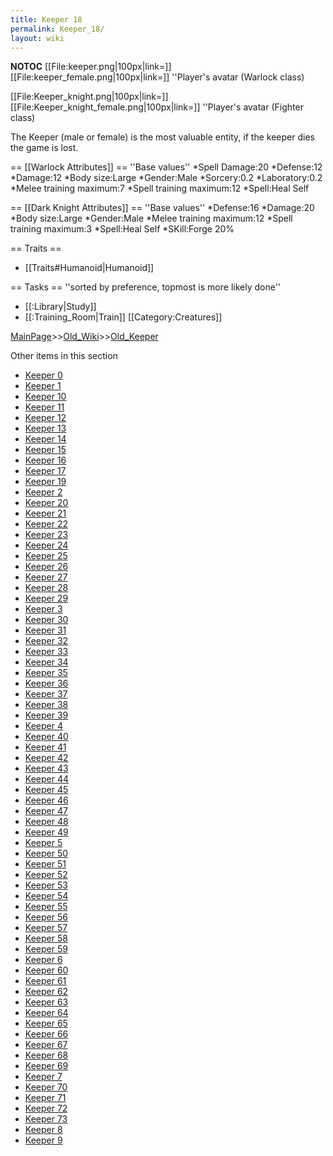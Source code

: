 ```yaml
---
title: Keeper 18
permalink: Keeper_18/
layout: wiki
---
```

__NOTOC__
[[File:keeper.png|100px|link=]][[File:keeper_female.png|100px|link=]] ''Player's avatar (Warlock class)

[[File:Keeper_knight.png|100px|link=]][[File:Keeper_knight_female.png|100px|link=]] ''Player's avatar (Fighter class)

The Keeper (male or female) is the most valuable entity, if the keeper dies the game is lost.

== [[Warlock Attributes]] ==
''Base values''
*Spell Damage:20
*Defense:12
*Damage:12
*Body size:Large
*Gender:Male
*Sorcery:0.2
*Laboratory:0.2
*Melee training maximum:7
*Spell training maximum:12
*Spell:Heal Self

== [[Dark Knight Attributes]] ==
''Base values''
*Defense:16
*Damage:20
*Body size:Large
*Gender:Male
*Melee training maximum:12
*Spell training maximum:3
*Spell:Heal Self
*SKill:Forge 20%

== Traits ==
* [[Traits#Humanoid|Humanoid]]

== Tasks ==
''sorted by preference, topmost is more likely done''
* [[:Library|Study]]
* [[:Training_Room|Train]]
[[Category:Creatures]]

[MainPage](/keeperrl_wiki/ "wikilink")>>[Old_Wiki](/keeperrl_wiki/Old_Wiki "wikilink")>>[Old_Keeper](/keeperrl_wiki/Old_Keeper "wikilink")

Other items in this section
-    [Keeper 0](/keeperrl_wiki/Keeper_0 "wikilink")
-    [Keeper 1](/keeperrl_wiki/Keeper_1 "wikilink")
-    [Keeper 10](/keeperrl_wiki/Keeper_10 "wikilink")
-    [Keeper 11](/keeperrl_wiki/Keeper_11 "wikilink")
-    [Keeper 12](/keeperrl_wiki/Keeper_12 "wikilink")
-    [Keeper 13](/keeperrl_wiki/Keeper_13 "wikilink")
-    [Keeper 14](/keeperrl_wiki/Keeper_14 "wikilink")
-    [Keeper 15](/keeperrl_wiki/Keeper_15 "wikilink")
-    [Keeper 16](/keeperrl_wiki/Keeper_16 "wikilink")
-    [Keeper 17](/keeperrl_wiki/Keeper_17 "wikilink")
-    [Keeper 19](/keeperrl_wiki/Keeper_19 "wikilink")
-    [Keeper 2](/keeperrl_wiki/Keeper_2 "wikilink")
-    [Keeper 20](/keeperrl_wiki/Keeper_20 "wikilink")
-    [Keeper 21](/keeperrl_wiki/Keeper_21 "wikilink")
-    [Keeper 22](/keeperrl_wiki/Keeper_22 "wikilink")
-    [Keeper 23](/keeperrl_wiki/Keeper_23 "wikilink")
-    [Keeper 24](/keeperrl_wiki/Keeper_24 "wikilink")
-    [Keeper 25](/keeperrl_wiki/Keeper_25 "wikilink")
-    [Keeper 26](/keeperrl_wiki/Keeper_26 "wikilink")
-    [Keeper 27](/keeperrl_wiki/Keeper_27 "wikilink")
-    [Keeper 28](/keeperrl_wiki/Keeper_28 "wikilink")
-    [Keeper 29](/keeperrl_wiki/Keeper_29 "wikilink")
-    [Keeper 3](/keeperrl_wiki/Keeper_3 "wikilink")
-    [Keeper 30](/keeperrl_wiki/Keeper_30 "wikilink")
-    [Keeper 31](/keeperrl_wiki/Keeper_31 "wikilink")
-    [Keeper 32](/keeperrl_wiki/Keeper_32 "wikilink")
-    [Keeper 33](/keeperrl_wiki/Keeper_33 "wikilink")
-    [Keeper 34](/keeperrl_wiki/Keeper_34 "wikilink")
-    [Keeper 35](/keeperrl_wiki/Keeper_35 "wikilink")
-    [Keeper 36](/keeperrl_wiki/Keeper_36 "wikilink")
-    [Keeper 37](/keeperrl_wiki/Keeper_37 "wikilink")
-    [Keeper 38](/keeperrl_wiki/Keeper_38 "wikilink")
-    [Keeper 39](/keeperrl_wiki/Keeper_39 "wikilink")
-    [Keeper 4](/keeperrl_wiki/Keeper_4 "wikilink")
-    [Keeper 40](/keeperrl_wiki/Keeper_40 "wikilink")
-    [Keeper 41](/keeperrl_wiki/Keeper_41 "wikilink")
-    [Keeper 42](/keeperrl_wiki/Keeper_42 "wikilink")
-    [Keeper 43](/keeperrl_wiki/Keeper_43 "wikilink")
-    [Keeper 44](/keeperrl_wiki/Keeper_44 "wikilink")
-    [Keeper 45](/keeperrl_wiki/Keeper_45 "wikilink")
-    [Keeper 46](/keeperrl_wiki/Keeper_46 "wikilink")
-    [Keeper 47](/keeperrl_wiki/Keeper_47 "wikilink")
-    [Keeper 48](/keeperrl_wiki/Keeper_48 "wikilink")
-    [Keeper 49](/keeperrl_wiki/Keeper_49 "wikilink")
-    [Keeper 5](/keeperrl_wiki/Keeper_5 "wikilink")
-    [Keeper 50](/keeperrl_wiki/Keeper_50 "wikilink")
-    [Keeper 51](/keeperrl_wiki/Keeper_51 "wikilink")
-    [Keeper 52](/keeperrl_wiki/Keeper_52 "wikilink")
-    [Keeper 53](/keeperrl_wiki/Keeper_53 "wikilink")
-    [Keeper 54](/keeperrl_wiki/Keeper_54 "wikilink")
-    [Keeper 55](/keeperrl_wiki/Keeper_55 "wikilink")
-    [Keeper 56](/keeperrl_wiki/Keeper_56 "wikilink")
-    [Keeper 57](/keeperrl_wiki/Keeper_57 "wikilink")
-    [Keeper 58](/keeperrl_wiki/Keeper_58 "wikilink")
-    [Keeper 59](/keeperrl_wiki/Keeper_59 "wikilink")
-    [Keeper 6](/keeperrl_wiki/Keeper_6 "wikilink")
-    [Keeper 60](/keeperrl_wiki/Keeper_60 "wikilink")
-    [Keeper 61](/keeperrl_wiki/Keeper_61 "wikilink")
-    [Keeper 62](/keeperrl_wiki/Keeper_62 "wikilink")
-    [Keeper 63](/keeperrl_wiki/Keeper_63 "wikilink")
-    [Keeper 64](/keeperrl_wiki/Keeper_64 "wikilink")
-    [Keeper 65](/keeperrl_wiki/Keeper_65 "wikilink")
-    [Keeper 66](/keeperrl_wiki/Keeper_66 "wikilink")
-    [Keeper 67](/keeperrl_wiki/Keeper_67 "wikilink")
-    [Keeper 68](/keeperrl_wiki/Keeper_68 "wikilink")
-    [Keeper 69](/keeperrl_wiki/Keeper_69 "wikilink")
-    [Keeper 7](/keeperrl_wiki/Keeper_7 "wikilink")
-    [Keeper 70](/keeperrl_wiki/Keeper_70 "wikilink")
-    [Keeper 71](/keeperrl_wiki/Keeper_71 "wikilink")
-    [Keeper 72](/keeperrl_wiki/Keeper_72 "wikilink")
-    [Keeper 73](/keeperrl_wiki/Keeper_73 "wikilink")
-    [Keeper 8](/keeperrl_wiki/Keeper_8 "wikilink")
-    [Keeper 9](/keeperrl_wiki/Keeper_9 "wikilink")
